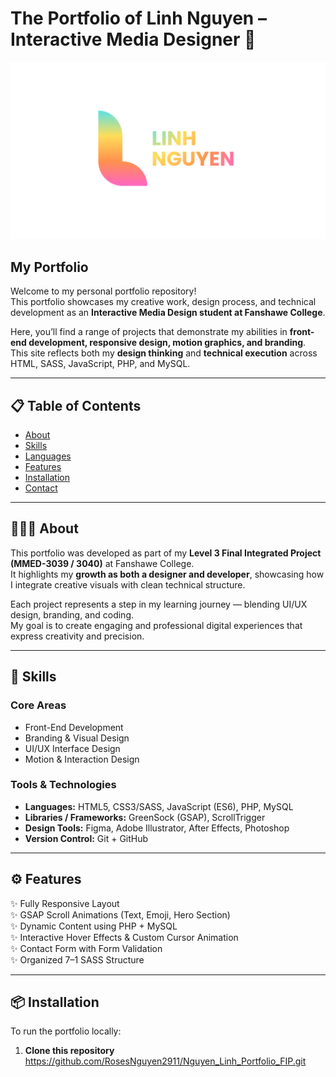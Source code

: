 # The Portfolio of Linh Nguyen – Interactive Media Designer 🎨  

![Portfolio Banner](images/portfolio_banner.png)

## My Portfolio  

Welcome to my personal portfolio repository!  
This portfolio showcases my creative work, design process, and technical development as an **Interactive Media Design student at Fanshawe College**.  

Here, you’ll find a range of projects that demonstrate my abilities in **front-end development, responsive design, motion graphics, and branding**.  
This site reflects both my **design thinking** and **technical execution** across HTML, SASS, JavaScript, PHP, and MySQL.  

---

## 📋 Table of Contents  
- [About](#about-)  
- [Skills](#skills-)  
- [Languages](#languages-)  
- [Features](#features-)  
- [Installation](#installation-)  
- [Contact](#contact-)  

---

## 👩🏻‍💻 About  

This portfolio was developed as part of my **Level 3 Final Integrated Project (MMED-3039 / 3040)** at Fanshawe College.  
It highlights my **growth as both a designer and developer**, showcasing how I integrate creative visuals with clean technical structure.  

Each project represents a step in my learning journey — blending UI/UX design, branding, and coding.  
My goal is to create engaging and professional digital experiences that express creativity and precision.

---

## 🥷 Skills  

### **Core Areas**
- Front-End Development  
- Branding & Visual Design  
- UI/UX Interface Design  
- Motion & Interaction Design  

### **Tools & Technologies**
- **Languages:** HTML5, CSS3/SASS, JavaScript (ES6), PHP, MySQL  
- **Libraries / Frameworks:** GreenSock (GSAP), ScrollTrigger  
- **Design Tools:** Figma, Adobe Illustrator, After Effects, Photoshop  
- **Version Control:** Git + GitHub  

---

## ⚙️ Features  

✨ Fully Responsive Layout  
✨ GSAP Scroll Animations (Text, Emoji, Hero Section)  
✨ Dynamic Content using PHP + MySQL  
✨ Interactive Hover Effects & Custom Cursor Animation  
✨ Contact Form with Form Validation  
✨ Organized 7–1 SASS Structure  

---

## 📦 Installation  

To run the portfolio locally:  

1. **Clone this repository**  
 https://github.com/RosesNguyen2911/Nguyen_Linh_Portfolio_FIP.git


